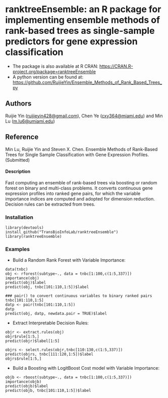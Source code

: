 # ranktreeEnsemble: an R package for implementing ensemble methods of rank-based trees as single-sample predictors for gene expression classification 
* The package is also available at R CRAN: https://CRAN.R-project.org/package=ranktreeEnsemble
* A python version can be found at: https://github.com/RuijieYin/Ensemble_Methods_of_Rank_Based_Trees_py

## Authors
Ruijie Yin (ruijieyin428@gmail.com), Chen Ye (cxy364@miami.edu) and Min Lu (m.lu6@umiami.edu)

## Reference
Min Lu, Ruijie Yin and Steven X. Chen. Ensemble Methods of Rank-Based Trees for Single Sample Classification with Gene Expression Profiles. (Submitted)

#### Description
Fast computing an ensemble of rank-based trees via boosting or random forest on binary and multi-class problems. It converts continuous gene expression profiles into ranked gene pairs, for which the variable importance indices are computed and adopted for dimension reduction. Decision rules can be extracted from trees. 

### Installation
```
library(devtools)
install_github("TransBioInfoLab/ranktreeEnsemble")
library(ranktreeEnsemble)
```
### Examples

* Build a Random Rank Forest with Variable Importance:
```
data(tnbc)
obj <- rforest(subtype~., data = tnbc[1:100,c(1:5,337)])
importance(obj)
predict(obj)$label
predict(obj, tnbc[101:110,1:5])$label

### pair() to convert continuous variables to binary ranked pairs
tnbc[101:110,1:5]
datp <- pair(tnbc[101:110,1:5])
datp
predict(obj, datp, newdata.pair = TRUE)$label
```

* Extract Interpretable Decision Rules:
```
objr <- extract.rules(obj)
objr$rule[1:5,]
predict(objr)$label[1:5]

objrs <- select.rules(objr,tnbc[110:130,c(1:5,337)])
predict(objrs, tnbc[111:120,1:5])$label
objrs$rule[1:5,]
```

* Build a Boosting with LogitBoost Cost model with Variable Importance:
```
objb <- rboost(subtype~., data = tnbc[1:100,c(1:5,337)])
importance(objb)
predict(objb)$label
predict(objb, tnbc[101:110,1:5])$label
```
  
